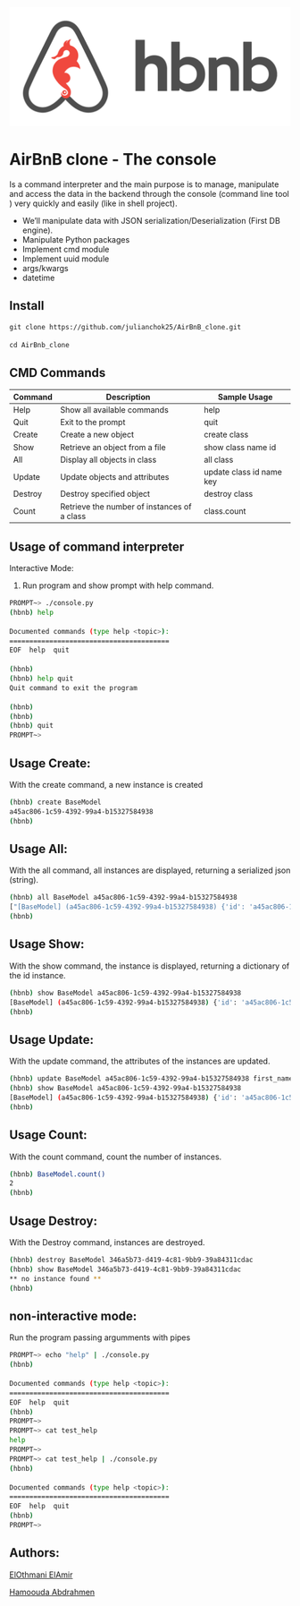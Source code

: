 ![logo](/logo.png)

# AirBnB clone - The console

Is a command interpreter and the main purpose is to manage, manipulate and access the data in the backend through the console (command line tool ) very quickly and easily (like in shell project).

- We’ll manipulate data with JSON serialization/Deserialization (First DB engine).
- Manipulate Python packages
- Implement cmd module
- Implement uuid module
- args/kwargs
- datetime

## Install

```
git clone https://github.com/julianchok25/AirBnB_clone.git

cd AirBnb_clone

```

## CMD Commands

| Command | Description                                 | Sample Usage             |
| ------- | ------------------------------------------- | ------------------------ |
| Help    | Show all available commands                 | help                     |
| Quit    | Exit to the prompt                          | quit                     |
| Create  | Create a new object                         | create class             |
| Show    | Retrieve an object from a file              | show class name id       |
| All     | Display all objects in class                | all class                |
| Update  | Update objects and attributes               | update class id name key |
| Destroy | Destroy specified object                    | destroy class            |
| Count   | Retrieve the number of instances of a class | class.count              |

## Usage of command interpreter

Interactive Mode:

1. Run program and show prompt with help command.

```sh
PROMPT~> ./console.py
(hbnb) help

Documented commands (type help <topic>):
========================================
EOF  help  quit

(hbnb)
(hbnb) help quit
Quit command to exit the program

(hbnb)
(hbnb)
(hbnb) quit
PROMPT~>
```

## Usage Create:

With the create command, a new instance is created

```sh
(hbnb) create BaseModel
a45ac806-1c59-4392-99a4-b15327584938
(hbnb)
```

## Usage All:

With the all command, all instances are displayed, returning a serialized json (string).

```sh
(hbnb) all BaseModel a45ac806-1c59-4392-99a4-b15327584938
["[BaseModel] (a45ac806-1c59-4392-99a4-b15327584938) {'id': 'a45ac806-1c59-4392-99a4-b15327584938', 'created_at': datetime.datetime(2020, 2, 20, 9, 33, 40, 732983), 'updated_at': datetime.datetime(2020, 2, 20, 9, 33, 40, 733064)}"]
(hbnb)

```

## Usage Show:

With the show command, the instance is displayed, returning a dictionary of the id instance.

```sh
(hbnb) show BaseModel a45ac806-1c59-4392-99a4-b15327584938
[BaseModel] (a45ac806-1c59-4392-99a4-b15327584938) {'id': 'a45ac806-1c59-4392-99a4-b15327584938', 'created_at': datetime.datetime(2020, 2, 20, 9, 33, 40, 732983), 'updated_at': datetime.datetime(2020, 2, 20, 9, 33, 40, 733064)}
(hbnb)

```

## Usage Update:

With the update command, the attributes of the instances are updated.

```sh
(hbnb) update BaseModel a45ac806-1c59-4392-99a4-b15327584938 first_name "Emmanuel"
(hbnb) show BaseModel a45ac806-1c59-4392-99a4-b15327584938
[BaseModel] (a45ac806-1c59-4392-99a4-b15327584938) {'id': 'a45ac806-1c59-4392-99a4-b15327584938', 'created_at': datetime.datetime(2020, 2, 20, 9, 33, 40, 732983), 'updated_at': datetime.datetime(2020, 2, 20, 9, 33, 40, 733064), 'first_name': '"Emmanuel"'}
(hbnb)

```

## Usage Count:

With the count command, count the number of instances.

```sh
(hbnb) BaseModel.count()
2
(hbnb)
```

## Usage Destroy:

With the Destroy command, instances are destroyed.

```sh
(hbnb) destroy BaseModel 346a5b73-d419-4c81-9bb9-39a84311cdac
(hbnb) show BaseModel 346a5b73-d419-4c81-9bb9-39a84311cdac
** no instance found **
(hbnb)

```

## non-interactive mode:

Run the program passing argumments with pipes

```sh
PROMPT~> echo "help" | ./console.py
(hbnb)

Documented commands (type help <topic>):
========================================
EOF  help  quit
(hbnb)
PROMPT~>
PROMPT~> cat test_help
help
PROMPT~>
PROMPT~> cat test_help | ./console.py
(hbnb)

Documented commands (type help <topic>):
========================================
EOF  help  quit
(hbnb)
PROMPT~>
```

## Authors:

[ElOthmani ElAmir](https://github.com/ElAmirr)

[Hamoouda Abdrahmen](https://github.com/hamoudaabdrahmen)
